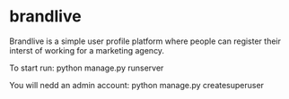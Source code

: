 # brandlive
Brandlive is a simple user profile platform where people can register their interst of working for a marketing agency.

To start run:  python manage.py runserver

You will nedd an admin account:  python manage.py createsuperuser



